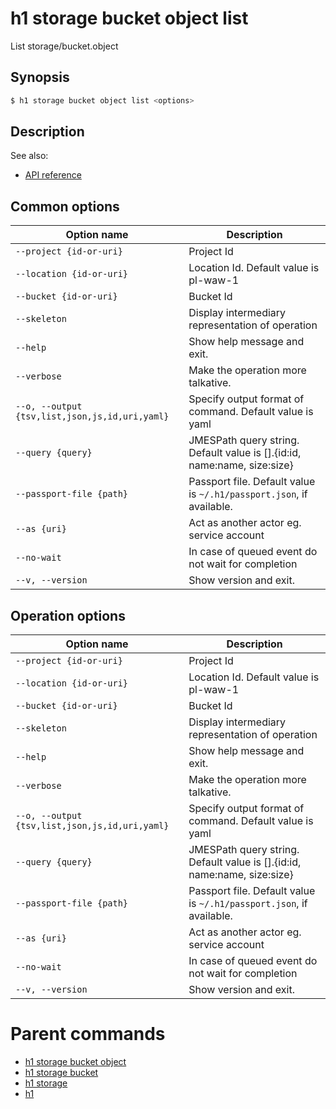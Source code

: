 
# h1 storage bucket object list

List storage/bucket.object

## Synopsis

```bash
$ h1 storage bucket object list <options>
```

## Description

See also:

* [API reference](https://api.hyperone.com/v2/docs#operation/storage_project_bucket_object_list)

## Common options

| Option name                                        | Description                                                                 |
| -------------------------------------------------- | --------------------------------------------------------------------------- |
| ```--project {id-or-uri}```                        | Project Id                                                                  |
| ```--location {id-or-uri}```                       | Location Id. Default value is pl-waw-1                                      |
| ```--bucket {id-or-uri}```                         | Bucket Id                                                                   |
| ```--skeleton```                                   | Display intermediary representation of operation                            |
| ```--help```                                       | Show help message and exit.                                                 |
| ```--verbose```                                    | Make the operation more talkative.                                          |
| ```--o, --output {tsv,list,json,js,id,uri,yaml}``` | Specify output format of command. Default value is yaml                     |
| ```--query {query}```                              | JMESPath query string. Default value is [].\{id:id, name:name, size:size\}  |
| ```--passport-file {path}```                       | Passport file. Default value is ```~/.h1/passport.json```, if available.    |
| ```--as {uri}```                                   | Act as another actor eg. service account                                    |
| ```--no-wait```                                    | In case of queued event do not wait for completion                          |
| ```--v, --version```                               | Show version and exit.                                                      |

## Operation options

| Option name                                        | Description                                                                 |
| -------------------------------------------------- | --------------------------------------------------------------------------- |
| ```--project {id-or-uri}```                        | Project Id                                                                  |
| ```--location {id-or-uri}```                       | Location Id. Default value is pl-waw-1                                      |
| ```--bucket {id-or-uri}```                         | Bucket Id                                                                   |
| ```--skeleton```                                   | Display intermediary representation of operation                            |
| ```--help```                                       | Show help message and exit.                                                 |
| ```--verbose```                                    | Make the operation more talkative.                                          |
| ```--o, --output {tsv,list,json,js,id,uri,yaml}``` | Specify output format of command. Default value is yaml                     |
| ```--query {query}```                              | JMESPath query string. Default value is [].\{id:id, name:name, size:size\}  |
| ```--passport-file {path}```                       | Passport file. Default value is ```~/.h1/passport.json```, if available.    |
| ```--as {uri}```                                   | Act as another actor eg. service account                                    |
| ```--no-wait```                                    | In case of queued event do not wait for completion                          |
| ```--v, --version```                               | Show version and exit.                                                      |

# Parent commands

* [h1 storage bucket object](./../README.md)
* [h1 storage bucket](./../../README.md)
* [h1 storage](./../../../README.md)
* [h1](./../../../../README.md)
